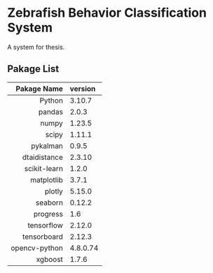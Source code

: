# Zebrafish Behavior Classification System
A system for thesis.

## Pakage List
| Pakage Name | version |
|--------:|:---------|
| Python | 3.10.7 |
| pandas | 2.0.3 |
| numpy  | 1.23.5 |
| scipy  | 1.11.1 |
| pykalman| 0.9.5 |
| dtaidistance| 2.3.10 |
| scikit-learn| 1.2.0 |
| matplotlib | 3.7.1 |
| plotly | 5.15.0 |
| seaborn | 0.12.2 |
| progress | 1.6 |
| tensorflow | 2.12.0 |
| tensorboard | 2.12.3 |
| opencv-python | 4.8.0.74 |
| xgboost | 1.7.6 |